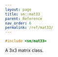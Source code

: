 ```yaml
---
layout: page
title: sm::mat33
parent: Reference
nav_order: 6
permalink: /ref/mat33/
---
```

```c++
#include <sm/mat33>
```

A 3x3 matrix class.
